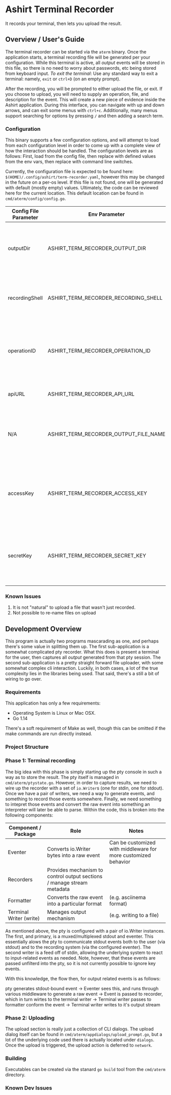 # Ashirt Terminal Recorder

It records your terminal, then lets you upload the result.

## Overview / User's Guide

The terminal recorder can be started via the `aterm` binary. Once the application starts, a terminal recording file will be generated per your configuration. While this terminal is active, all _output_ events will be stored in this file, so there is no need to worry about passwords, etc being stored from keyboard input.
_To exit the terminal_: Use any standard way to exit a terminal: namely, `exit` or `ctrl+D` (on an empty prompt).

After the recording, you will be prompted to either upload the file, or exit. If you choose to upload, you will need to supply an operation, file, and description for the event. This will create a new piece of evidence inside the Ashirt application. During this interface, you can navigate with up and down arrows, and can exit some menus with `ctrl+c`. Additionally, many menus support searching for options by pressing `/` and then adding a search term.

### Configuration

This binary supports a few configuration options, and will attempt to load from each configuration level in order to come up with a complete view of how the interaction should be handled. The configuration levels are as follows: First, load from the config file, then replace with defined values from the env vars, then replace with command line switches.

Currently, the configuration file is expected to be found here: `$(HOME)/.config/ashirt/term-recorder.yaml`, however this may be changed in the future on a per-os level. If this file is not found, one will be generated with default (mostly empty) values. Ultimately, the code can be reviewed here for the current location. This default location can be found in `cmd/aterm/config/config.go`.

| Config File Parameter | Env Parameter                         | CLI flag         | Meaning                                                                     |
| --------------------- | ------------------------------------- | ---------------- | --------------------------------------------------------------------------- |
| outputDir             | ASHIRT_TERM_RECORDER_OUTPUT_DIR       | --output-dir     | Determines where to store recording files. Defaults to OS temp directory    |
| recordingShell        | ASHIRT_TERM_RECORDER_RECORDING_SHELL  | --shell       -s | Which shell to use when starting up (defaults to env's SHELL)               |
| operationID           | ASHIRT_TERM_RECORDER_OPERATION_ID     | --operation      | Which operation to upload to (by default -- can be selected during upload)  |
| apiURL                | ASHIRT_TERM_RECORDER_API_URL          | --svc            | Where the **backend** service is located.                                   |
| N/A                   | ASHIRT_TERM_RECORDER_OUTPUT_FILE_NAME | --output-file -o | What filename to use when writing the file locally (and remotely as well)   |
| accessKey             | ASHIRT_TERM_RECORDER_ACCESS_KEY       | N/A              | The Access Key needed to connect with the backend (created on the frontend) |
| secretKey             | ASHIRT_TERM_RECORDER_SECRET_KEY       | N/A              | The Secret Key needed to connect with the backend (created on the frontend) |

### Known Issues

1. It is not "natural" to upload a file that wasn't just recorded.
2. Not possible to re-name files on upload

## Development Overview

This program is actually two programs mascarading as one, and perhaps there's some value in splitting them up. The first sub-application is a somewhat complicated pty recorder. What this does is present a terminal for the user, then captures all _output_ generated from that pty session. The second sub-application is a pretty straight forward file uploader, with some somewhat complex cli interaction. Luckily, in both cases, a lot of the true complexity lies in the libraries being used. That said, there's a still a bit of wiring to go over.

### Requirements

This application has only a few requirements:

* Operating System is Linux or Mac OSX.
* Go 1.14

There's a soft requirement of Make as well, though this can be omitted if the make commands are run directly instead.

### Project Structure

### Phase 1: Terminal recording

The big idea with this phase is simply starting up the pty console in such a way as to store the result. The pty itself is managed in `cmd/aterm/ptystate.go`. However, in order to capture results, we need to wire up the recorder with a set of `io.Writer`s (one for stdin, one for stdout). Once we have a pair of writers, we need a way to generate events, and something to record those events somewhere. Finally, we need something to intepret those events and convert the raw event into something an interpreter will later be able to parse. Within the code, this is broken into the following components:

| Component / Package     | Role                                                                   | Notes                                                          |
| ----------------------- | ---------------------------------------------------------------------- | -------------------------------------------------------------- |
| Eventer                 | Converts io.Writer bytes into a raw event                              | Can be customized with middleware for more customized behavior |
| Recorders               | Provides mechanism to control output sections / manage stream metadata |                                                                |
| Formatter               | Converts the raw event into a particular format                        | (e.g. asciinema format)                                        |
| Terminal Writer (write) | Manages output mechanism                                               | (e.g. writing to a file)                                       |

As mentioned above, the pty is configured with a pair of io.Writer instances. The first, and primary, is a muxed/multiplexed stdout and eventer. This essentially alows the pty to communicate stdout events both to the user (via stdout) and to the recording system (via the configured eventer). The second writer is a feed off of stdin, allowing the underlying system to react to input-related events as needed. Note, however, that these events are passed unfilterd into the pty, so it is not currently possible to ignore key events.

With this knowledge, the flow then, for output related events is as follows:

pty generates stdout-bound event -> Eventer sees this, and runs through various middleware to generate a raw event -> Event is passed to recorder, which in turn wirtes to the terminal writer -> Terminal writer passes to formatter conform the event -> Terminal writer writes to it's output stream

### Phase 2: Uploading

The upload section is really just a collection of CLI dialogs. The upload dialog itself can be found in `cmd/aterm/appdialogs/upload_prompt.go`, but a lot of the underlying code used there is actually located under `dialogs`. Once the upload is triggered, the upload action is deferred to `network`.

### Building

Executables can be created via the stanard `go build` tool from the `cmd/aterm` directory.


### Known Dev Issues
